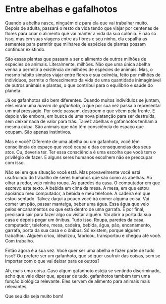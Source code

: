 # Entre abelhas e gafalhotos

Quando a abelha nasce, ninguém diz para ela que vai trabalhar muito. Depois de adulta, passará o resto da vida tendo que viajar por centenas de flores para criar o alimento que vai manter a vida da sua colônia. E não só isso, mas em suas viagens entre as flores e seu ninho, ela espalha as sementes para permitir que milhares de espécies de plantas possam continuar existindo.

São essas plantas que passam a ser o alimento de outros milhões de espécies de animais. Literalmente, milhões. Não que uma única abelha venha a permitir a existência de milhões de espécies de animais. Mas, o mesmo hábito simples viajar entre flores e sua colméia, feito por milhões de indivíduos, permite o florescimento da vida de uma quantidade inimaginável de outros animais e plantas, o que contribui para o equilíbrio e saúde do planeta.

Já os gafanhotos são bem diferentes. Quando muitos indivídulos se juntam, eles viram uma *nuvem de gafanhoto*, o que por sua vez passa a representar um mal presságio. Por onde passam, destroem o que vêem pela frente. E depois vão embora, em busca de uma nova platanção para ser destruída, sem deixar nada de valor para trás.
Talvez abelhas e gafanhotos tenham a mesma culpa. São animais que não têm consciência do espaço que ocupam. São apenas instintivos.

Mas e você? Diferente de uma abelha ou um gafanhoto, você têm consciência do espaço que você ocupa e das consequencias dos seus atos. Ou, deveria ter. Ter essa consciência é uma escolha que você tem o privilégio de fazer. E alguns seres humanos escolhem não se preocupar com isso.

Não sei em que situação você está. Mas provavelmente você está usufruindo do trabalho de seres humanos que são como as abelhas. Ao olhar a redor, vejo minha roupa. As paredes da casa. O computador em que escrevo este texto. A bebida em cima da mesa. A mesa, em que estou apoiando meu computador, a bebida e meu telefone. A cadeira em que estou sentado. Talvez daqui a pouco você irá comer alguma coisa. Vai comer um pão, passar manteiga, beber uma água. Essa água que veio pelos encanamentos ou que está dentro de uma garrafa. E por final, precisará sair para fazer algo ou visitar alguém. Vai abrir a porta da sua casa e depois pegar um ônibus. Tudo isso. Roupa, paredes da casa, computador, telefone, mesa, cadeira, bebida, água, pão, encanamento, garrafa, porta da sua casa e o ônibus. Só existem, porque alguém trabalhou. Alguém criou, idealizou, fabricou, transportou e chegou até você. Com trabalho.

Então agora é a sua vez. Você quer ser uma abelha e fazer parte de tudo isso? Ou prefere ser um gafanhoto, que só quer usufruir das coisas, sem se importar com o que vai deixar para os outros?

Ah, mais uma coisa. Caso algum gafanhoto esteja se sentindo discriminado, acho que vale dizer que, apesar de tudo, gafanhotos também tem uma função biológica relevante. Eles servem de alimento para animais mais relevantes.

Que seu dia seja muito bom!
